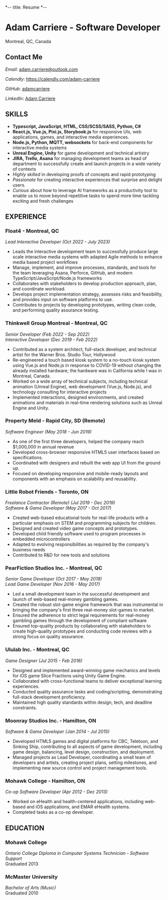 *--
title: Resume
*--

# Adam Carriere - Software Developer
Montreal, QC, Canada

## Contact Me

*Email*: [adam.carriere@outlook.com](mailto:adam.carriere@outlook.com)

*Calendly*: https://calendly.com/adam-carriere

*GitHub*: [adamcarriere](https://github.com/adamcarriere)

*LinkedIn*: [Adam Carriere](https://www.linkedin.com/in/adam-carriere-122b8271/)

## SKILLS

* **Typescript, JavaScript, HTML, CSS/SCSS/SASS, Python, C#**
* **React.js, Vue.js, Pixi.js, Storybook.js** for responsive UIs, web applications, games, and interactive media experiences.
* **Node.js, Python, MQTT, websockets** for back-end components for interactive media systems
* **Unreal Engine, Unity** for game development and technical artistry
* **JIRA, Trello, Asana** for managing development teams as head of department to successfully create and launch projects in a wide variety of contexts
* *Highly skilled* in developing proofs of concepts and rapid prototyping
* *Passionate* for creating interactive experiences that surprise and delight users.
* *Curious* about how to leverage AI frameworks as a productivity tool to enable us to move beyond repetitive tasks to spend more time tackling exciting and fresh challenges


## EXPERIENCE

### Float4 - Montreal, QC
_Lead Interactive Developer (Oct 2022 - July 2023)_

* Leads the interactive development team to successfully produce large scale interactive media systems with adapted Agile methods to enhance media based project workflows
* Manage, implement, and improve processes, standards, and tools for the team leveraging Asana, Perforce, GitHub, and modern TypeScript/JavaScript/Node.js frameworks
* Collaborates with stakeholders to develop production approach, plan, and coordinate workload.
* Develops project implementation strategy, assesses risks and feasibility, and provides input on software platforms to use.
* Contributes to projects by developing prototypes, writing clean code, and performing quality assurance testing.

### Thinkwell Group Montreal - Montreal, QC
_Senior Developer (Feb 2022 - Sep 2022)_  
_Interactive Developer (Dec 2019 - Feb 2022)_

* Contributed as a system architect, full-stack developer, and technical artist for the Warner Bros. Studio Tour, Hollywood
* Re-engineered a touch based kiosk system to a no-touch kiosk system using Vue.js and Node.js in response to COVID-19 without changing the already installed hardware; the hardware was in California while I was in Montreal, Canada.
* Worked on a wide array of technical subjects, including technical animation (Unreal Engine), web development (Vue.js, Node.js), and technology consulting for interactive projects
* Implemented interactions, designed environments, and created animations and materials in real-time rendering solutions such as Unreal Engine and Unity.


### Property Meld - Rapid City, SD (Remote)
_Software Engineer (May 2018 - Jun 2019)_

* As one of the first three developers, helped the company reach $1,000,000 in annual revenue
* Developed cross-browser responsive HTML5 user interfaces based on specifications.
* Coordinated with designers and rebuilt the web app UI from the ground up.
* Focused on developing responsive and mobile-ready layouts and components with an emphasis on scalability and reusability.

### Little Robot Friends - Toronto, ON
_Freelance Contractor (Remote) (Jul 2019 - Dec 2019)_  
_Software & Game Developer (May 2017 - Oct 2017)_

* Created web-based educational tools for real-life products with a particular emphasis on STEM and programming subjects for children.
* Designed and created video game concepts and prototypes.
* Developed child friendly software used to program processes in embedded microcontrollers
* Adapted to evolving responsibilities as required by the company's business needs
* Contributed to R&D for new tools and solutions

### PearFiction Studios Inc. - Montreal, QC
_Senior Game Developer (Oct 2017 - May 2018)_  
_Lead Game Developer (Nov 2016 - May 2017)_

* Led a small development team in the successful development and launch of web-based real-money gambling games.
* Created the robust slot-game engine framework that was instrumental in bringing the company's first three real-money slot-games to market.
* Ensured the adherence to strict legal requirements for real-money gambling games through the development of compliant software
* Ensured top-quality products by collaborating with stakeholders to create high-quality prototypes and conducting code reviews with a strong focus on quality assurance.

### Ululab Inc. - Montreal, QC
_Game Designer (Jul 2015 - Feb 2016)_

* Designed and implemented award-winning game mechanics and levels for iOS game Slice Fractions using Unity Game Engine.
* Collaborated with cross-functional teams to deliver exceptional learning experiences.
* Conducted quality assurance tasks and coding/scripting, demonstrating full-stack development proficiency.
* Maintained high quality standards within design, tech, and deadline constraints.

### Moonray Studios Inc. - Hamilton, ON
_Software & Game Developer (Jan 2014 - Jul 2015)_

* Developed HTML5 games and digital platforms for CBC, Teletoon, and Sinking Ship, contributing to all aspects of game development, including game design, balancing, level design, construction, and deployment.
* Managed projects as Lead Developer, coordinating a small team of developers and artists, creating project plans, setting milestones, and implementing new source control and project management tools.

### Mohawk College - Hamilton, ON
_Co-op Software Developer (Apr 2012 - Dec 2013)_

* Worked on eHealth and health-centered applications, including web-based and iOS applications, and EMAR eHealth systems.
* Completed tasks as a co-op developer.

## EDUCATION

### Mohawk College
_Ontario College Diploma in Computer Systems Technician - Software Support_  
Graduated 2013

### McMaster University
_Bachelor of Arts (Music)_  
Graduated 2010

